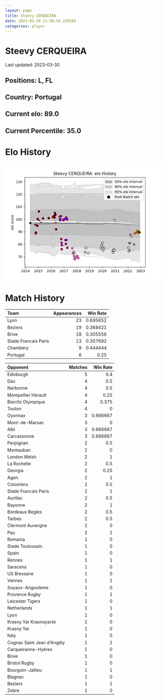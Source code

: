 ```yaml
---  
layout: page  
title: Steevy CERQUEIRA  
date: 2023-03-30 11:30:54.239584  
categories: player  
---
```

# Steevy CERQUEIRA


Last updated: 2023-03-30
## Positions: L, FL

## Country: Portugal

## Current elo: 89.0

## Current Percentile: 35.0

# Elo History


![elo history](history_SteevyCERQUEIRA.png)
# Match History


| Team                 |   Appearances |   Win Rate |
|:---------------------|--------------:|-----------:|
| Lyon                 |            23 |   0.695652 |
| Beziers              |            19 |   0.368421 |
| Brive                |            18 |   0.305556 |
| Stade Francais Paris |            13 |   0.307692 |
| Chambery             |             9 |   0.444444 |
| Portugal             |             6 |   0.25     |

| Opponent                   |   Matches |   Win Rate |
|:---------------------------|----------:|-----------:|
| Edinburgh                  |         5 |   0.4      |
| Dax                        |         4 |   0.5      |
| Narbonne                   |         4 |   0.5      |
| Montpellier Herault        |         4 |   0.25     |
| Biarritz Olympique         |         4 |   0.375    |
| Toulon                     |         4 |   0        |
| Oyonnax                    |         3 |   0.666667 |
| Mont-de-Marsan             |         3 |   0        |
| Albi                       |         3 |   0.666667 |
| Carcassonne                |         3 |   0.666667 |
| Perpignan                  |         2 |   0.5      |
| Montauban                  |         2 |   0        |
| London Welsh               |         2 |   1        |
| La Rochelle                |         2 |   0.5      |
| Georgia                    |         2 |   0.25     |
| Agen                       |         2 |   1        |
| Colomiers                  |         2 |   0.5      |
| Stade Francais Paris       |         2 |   1        |
| Aurillac                   |         2 |   0.5      |
| Bayonne                    |         2 |   1        |
| Bordeaux Begles            |         2 |   0.5      |
| Tarbes                     |         2 |   0.5      |
| Clermont Auvergne          |         2 |   0        |
| Pau                        |         2 |   1        |
| Romania                    |         1 |   0        |
| Stade Toulousain           |         1 |   0        |
| Spain                      |         1 |   0        |
| Rennes                     |         1 |   1        |
| Saracens                   |         1 |   0        |
| US Bressane                |         1 |   0        |
| Vannes                     |         1 |   1        |
| Soyaux-Angouleme           |         1 |   0        |
| Provence Rugby             |         1 |   1        |
| Leicester Tigers           |         1 |   0        |
| Netherlands                |         1 |   1        |
| Lyon                       |         1 |   0        |
| Krasny Yar Krasnoyarsk     |         1 |   0        |
| Krasny Yar                 |         1 |   0        |
| Italy                      |         1 |   0        |
| Cognac Saint Jean d'Angély |         1 |   1        |
| Carqueiranne-Hyères        |         1 |   0        |
| Brive                      |         1 |   0        |
| Bristol Rugby              |         1 |   0        |
| Bourgoin-Jallieu           |         1 |   1        |
| Blagnac                    |         1 |   0        |
| Beziers                    |         1 |   1        |
| Zebre                      |         1 |   0        |